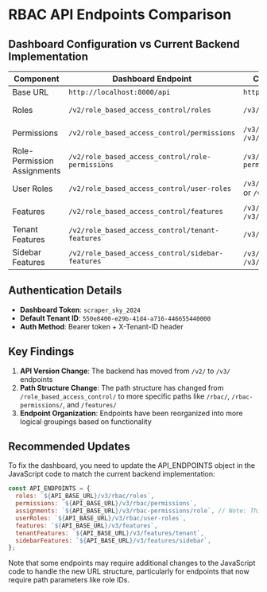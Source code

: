 # RBAC API Endpoints Comparison

## Dashboard Configuration vs Current Backend Implementation

| Component                   | Dashboard Endpoint                               | Current Backend Endpoint                                  | Status       |
| --------------------------- | ------------------------------------------------ | --------------------------------------------------------- | ------------ |
| Base URL                    | `http://localhost:8000/api`                      | `http://localhost:8000/api`                               | ✅ Same      |
| Roles                       | `/v2/role_based_access_control/roles`            | `/v3/rbac/roles`                                          | ❌ Different |
| Permissions                 | `/v2/role_based_access_control/permissions`      | `/v3/rbac/permissions` or `/v3/rbac-permissions`          | ❌ Different |
| Role-Permission Assignments | `/v2/role_based_access_control/role-permissions` | `/v3/rbac-permissions/role/{role_id}`                     | ❌ Different |
| User Roles                  | `/v2/role_based_access_control/user-roles`       | `/v3/rbac/users/{user_id}/roles` or `/v3/rbac/user-roles` | ❌ Different |
| Features                    | `/v2/role_based_access_control/features`         | `/v3/features` or `/v3/rbac/features`                     | ❌ Different |
| Tenant Features             | `/v2/role_based_access_control/tenant-features`  | `/v3/features/tenant`                                     | ❌ Different |
| Sidebar Features            | `/v2/role_based_access_control/sidebar-features` | `/v3/features/sidebar` or `/v3/rbac/sidebar-features`     | ❌ Different |

## Authentication Details

- **Dashboard Token**: `scraper_sky_2024`
- **Default Tenant ID**: `550e8400-e29b-41d4-a716-446655440000`
- **Auth Method**: Bearer token + X-Tenant-ID header

## Key Findings

1. **API Version Change**: The backend has moved from `/v2/` to `/v3/` endpoints
2. **Path Structure Change**: The path structure has changed from `/role_based_access_control/` to more specific paths like `/rbac/`, `/rbac-permissions/`, and `/features/`
3. **Endpoint Organization**: Endpoints have been reorganized into more logical groupings based on functionality

## Recommended Updates

To fix the dashboard, you need to update the API_ENDPOINTS object in the JavaScript code to match the current backend implementation:

```javascript
const API_ENDPOINTS = {
  roles: `${API_BASE_URL}/v3/rbac/roles`,
  permissions: `${API_BASE_URL}/v3/rbac/permissions`,
  assignments: `${API_BASE_URL}/v3/rbac-permissions/role`, // Note: This will need additional logic for specific role IDs
  userRoles: `${API_BASE_URL}/v3/rbac/user-roles`,
  features: `${API_BASE_URL}/v3/features`,
  tenantFeatures: `${API_BASE_URL}/v3/features/tenant`,
  sidebarFeatures: `${API_BASE_URL}/v3/features/sidebar`,
};
```

Note that some endpoints may require additional changes to the JavaScript code to handle the new URL structure, particularly for endpoints that now require path parameters like role IDs.
